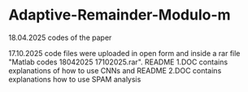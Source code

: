 # Adaptive-Remainder-Modulo-m
18.04.2025 codes of the paper

17.10.2025 code files were uploaded in open form and inside a rar file "Matlab codes 18042025 17102025.rar".
README 1.DOC contains explanations of how to use CNNs and README 2.DOC contains explanations how to use SPAM analysis
